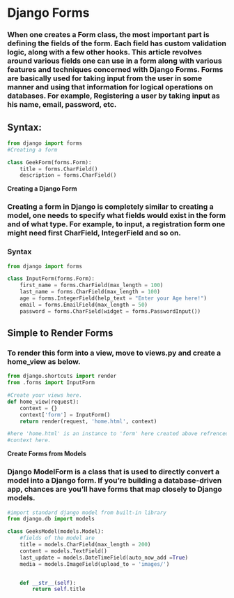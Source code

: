 # Django Forms

### When one creates a Form class, the most important part is defining the fields of the form. Each field has custom validation logic, along with a few other hooks. This article revolves around various fields one can use in a form along with various features and techniques concerned with Django Forms. Forms are basically used for taking input from the user in some manner and using that information for logical operations on databases. For example, Registering a user by taking input as his name, email, password, etc.

## Syntax:
```python
from django import forms
#Creating a form

class GeekForm(forms.Form):
	title = forms.CharField()
	description = forms.CharField()
```

**Creating a Django Form**

### Creating a form in Django is completely similar to creating a model, one needs to specify what fields would exist in the form and of what type. For example, to input, a registration form one might need first CharField, IntegerField and so on.

### Syntax
```python
from django import forms

class InputForm(forms.Form):
	first_name = forms.CharField(max_length = 100)
	last_name = forms.CharField(max_length = 100)
	age = forms.IntegerField(help_text = "Enter your Age here!")
	email = forms.EmailField(max_length = 50)
	password = forms.CharField(widget = forms.PasswordInput())
```

## Simple to Render Forms

### To render this form into a view, move to views.py and create a home_view as below.

```python
from django.shortcuts import render
from .forms import InputForm

#Create your views here.
def home_view(request):
	context = {}
	context['form'] = InputForm()
	return render(request, 'home.html', context)

#here 'home.html' is an instance to 'form' here created above refrenced by 
#context here.
```

**Create Forms from Models**

### Django ModelForm is a class that is used to directly convert a model into a Django form. If you’re building a database-driven app, chances are you’ll have forms that map closely to Django models.

```python
#import standard django model from built-in library
from django.db import models

class GeeksModel(models.Model):
	#fields of the model are
	title = models.CharField(max_length = 200)
	content = models.TextField()
	last_update = models.DateTimeField(auto_now_add =True)
	media = models.ImageField(upload_to = 'images/')


	def __str__(self):
		return self.title
```

